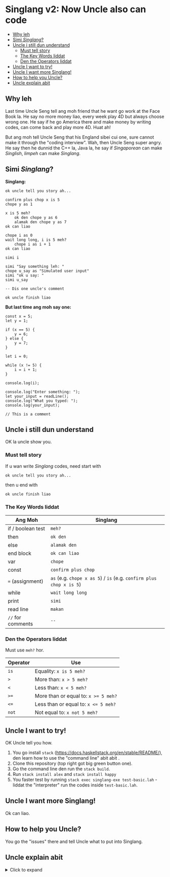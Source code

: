 # Singlang v2: Now Uncle also can code

<!-- TOC depthFrom:2 depthTo:4 -->

- [Why leh](#why-leh)
- [Simi _Singlang_?](#simi-singlang)
- [Uncle i still dun understand](#uncle-i-still-dun-understand)
  - [Must tell story](#must-tell-story)
  - [The Key Words liddat](#the-key-words-liddat)
  - [Den the Operators liddat](#den-the-operators-liddat)
- [Uncle I want to try!](#uncle-i-want-to-try)
- [Uncle I want more Singlang!](#uncle-i-want-more-singlang)
- [How to help you Uncle?](#how-to-help-you-uncle)
- [Uncle explain abit](#uncle-explain-abit)

<!-- /TOC -->

## Why leh

Last time Uncle Seng tell ang moh friend that he want go work at the Face Book la. He say no more money liao, every week play 4D but always choose wrong one. He say if he go America there and make money by writing codes, can come back and play more 4D. Huat ah!

But ang moh tell Uncle Seng that his England sibei cui one, sure cannot make it through the "coding interview". Wah, then Uncle Seng super angry. He say then he dunnid the C++ la, Java la, he say if _Singaporean_ can make _Singlish_, _limpeh_ can make _Singlang_.

## Simi _Singlang_?

**Singlang:**

```
ok uncle tell you story ah...

confirm plus chop x is 5
chope y as 1

x is 5 meh?
    ok den chope y as 6
    alamak den chope y as 7
ok can liao

chope i as 0
wait long long, i is 5 meh?
    chope i as i + 1
ok can liao

simi i

simi "Say something leh: "
chope u_say as "Simulated user input"
simi "ok u say: "
simi u_say

-- Dis one uncle's comment

ok uncle finish liao
```

**But last time ang moh say one:**

```
const x = 5;
let y = 1;

if (x == 5) {
    y = 6;
} else {
    y = 7;
}

let i = 0;

while (x != 5) {
    i = i + 1;
}

console.log(i);

console.log("Enter something: ");
let your_input = readLine();
console.log("What you typed: ");
console.log(your_input);

// This is a comment
```

## Uncle i still dun understand

OK la uncle show you.

### Must tell story

If u wan write _Singlang_ codes, need start with

`ok uncle tell you story ah...`

then u end with

`ok uncle finish liao`

### The Key Words liddat

| Ang Moh           | Singlang                                                            |
| ----------------- | ------------------------------------------------------------------- |
| if / boolean test | `meh?`                                                              |
| then              | `ok den`                                                            |
| else              | `alamak den`                                                        |
| end block         | `ok can liao`                                                       |
| var               | `chope`                                                             |
| const             | `confirm plus chop`                                                 |
| `=` (assignment)  | `as` (e.g. `chope x as 5`) / `is` (e.g. `confirm plus chop x is 5`) |
| while             | `wait long long`                                                    |
| print             | `simi`                                                              |
| read line         | `makan`                                                             |
| `//` for comments | `--`                                                                |

### Den the Operators liddat

Must use `meh?` hor.

| Operator | Use                                  |
| -------- | ------------------------------------ |
| `is`     | Equality: `x is 5 meh?`              |
| `>`      | More than: `x > 5 meh?`              |
| `<`      | Less than: `x < 5 meh?`              |
| `>=`     | More than or equal to: `x >= 5 meh?` |
| `<=`     | Less than or equal to: `x <= 5 meh?` |
| `not`    | Not equal to: `x not 5 meh?`         |

## Uncle I want to try!

OK Uncle tell you how.

1. You go install `stack` (https://docs.haskellstack.org/en/stable/README/), den learn how to use the "command line" abit abit .
2. Clone this repository (top right got big green button one).
3. Go the command line den run the `stack build`.
4. Run `stack install alex` and `stack install happy`
5. You faster test by running `stack exec singlang-exe test-basic.lah` - liddat the "interpreter" run the codes inside `test-basic.lah`.

## Uncle I want more Singlang!

Ok can liao.

## How to help you Uncle?

You go the "issues" there and tell Uncle what to put into Singlang.

## Uncle explain abit

<details><summary>Click to expand</summary>
<p>
Actually, Uncle get his ang moh friend to explain abit.

**Defining the Language**

The entire language is defined in two files: `res/Lexer.x` and `res/Parser.y`. Note that _Singlang_ is a completely defined language on its own, and is not doing string replacement followed by running another language's interpreter. This is to allow for unique syntax and semantics moving forward.

**Lexer**

`Lexer.x` defines the _tokens_ in the language and what Haskell constructs they map to.

For example, digits in the language are defined as:

```
  $digit+				{ \s -> TInt (read s) }
```

Correspondingly, the `data` definition for the `Token` type has a definition for `TInt Int`. These two constructs define the tokenization for a particular token type.

To **autogenerate the actual Lexer.hs file from Lexer.x**, use the `run_alex.sh` script provided.

**Parser**

`Parser.y` defines the actual syntax of the language (i.e. how the tokens should be combined together). It starts with a `%token` definition which maps the token constructs to a shorter name to be used in the syntax definitions.

After this, the individual expressions are defined, usually recursively (see the definition for `Exps` and follow the individual sub-definitions).

To **autogenerate the actual Parser.hs file from Parser.y**, use the `run_happy.sh` script provided.

**Verbose mode**

Verbose debug info (parse tree) can be printed with the `-v` option. E.g. `stack exec singlang-exe -- test-basic.lah -v`.

**Integration tests**

Integration tests can be run with the `run_integration_tests.sh` script.

</details>
